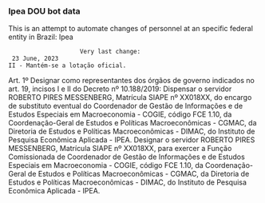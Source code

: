  ### Ipea DOU bot data
 This is an attempt to automate changes of personnel at an specific federal entity in Brazil: Ipea
 
                        Very last change: 
 	 23 June, 2023
	II - Mantém-se a lotação oficial.
Art. 1º Designar como representantes dos órgãos de governo indicados no art. 19, incisos I e II do Decreto nº 10.188/2019:
Dispensar o servidor ROBERTO PIRES MESSENBERG, Matrícula SIAPE nº XX018XX, do encargo de substituto eventual do Coordenador de Gestão de Informações e de Estudos Especiais em Macroeconomia - COGIE, código FCE 1.10, da Coordenação-Geral de Estudos e Políticas Macroeconômicas - CGMAC, da Diretoria de Estudos e Políticas Macroeconômicas - DIMAC, do Instituto de Pesquisa Econômica Aplicada - IPEA.
Designar o servidor ROBERTO PIRES MESSENBERG, Matrícula SIAPE nº XX018XX, para exercer a Função Comissionada de Coordenador de Gestão de Informações e de Estudos Especiais em Macroeconomia - COGIE, código FCE 1.10, da Coordenação-Geral de Estudos e Políticas Macroeconômicas - CGMAC, da Diretoria de Estudos e Políticas Macroeconômicas - DIMAC, do Instituto de Pesquisa Econômica Aplicada - IPEA.
